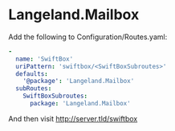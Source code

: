 # Langeland.Mailbox

Add the following to Configuration/Routes.yaml:

```yaml
-
  name: 'SwiftBox'
  uriPattern: 'swiftbox/<SwiftBoxSubroutes>'
  defaults:
    '@package': 'Langeland.Mailbox'
  subRoutes:
    SwiftBoxSubroutes:
      package: 'Langeland.Mailbox'
```

And then visit http://server.tld/swiftbox
